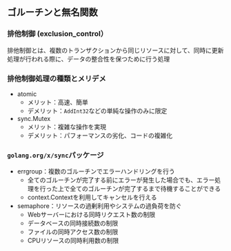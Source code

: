 ## ゴルーチンと無名関数


### 排他制御 (exclusion_control）
排他制御とは、複数のトランザクションから同じリソースに対して、同時に更新処理が行われる際に、データの整合性を保つために行う処理

### 排他制御処理の種類とメリデメ
- atomic
    - メリット：高速、簡単
    - デメリット：`AddInt32`などの単純な操作のみに限定
- sync.Mutex
    - メリット：複雑な操作を実現
    - デメリット：パフォーマンスの劣化、コードの複雑化

### `golang.org/x/sync`パッケージ
- errgroup：複数のゴルーチンでエラーハンドリングを行う
    - 全てのゴルーチンが完了する前にエラーが発生した場合でも、エラー処理を行った上で全てのゴルーチンが完了するまで待機することができる
    - context.Contextを利用してキャンセルを行える
- semaphore：リソースの過剰利用やシステムの過負荷を防ぐ
    - Webサーバーにおける同時リクエスト数の制限
    - データベースの同時接続数の制限
    - ファイルの同時アクセス数の制限
    - CPUリソースの同時利用数の制限
